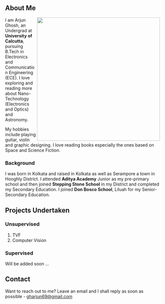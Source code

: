 ## About Me
<img src="https://user-images.githubusercontent.com/76748505/154213656-294c44dd-2f82-45e0-a3db-bf26e4bf9010.jpeg" width="400" height="400" img align="right"/>

I am Arjun Ghosh, an Undergrad at **University of Calcutta**, pursuing B.Tech in Electronics and Communication Engineering (ECE). I love exploring and reading more about Nano-Technology (Electronics and Optics) and Astronomy. 

My hobbies include playing guitar, violin and graphic designing. I love reading books especially the ones based on Space and Science Fiction.

### Background

I was born in Kolkata and raised in Kolkata as well as Serampore a town in Hooghly District. I attended **Aditya Academy** Junior as my pre-primary school and then joined **Stepping Stone School** in my District and completed my Secondary Education. I joined **Don Bosco School**, Liluah for my Senior-Secondary Education. 

## Projects Undertaken

### Unsupervised

1. TVF
2. Computer Vision

### Supervised

Will be added soon ...


## Contact

Want to reach out to me? Leave an email and I shall reply as soon as possible - [gharjun69@gmail.com](url)
